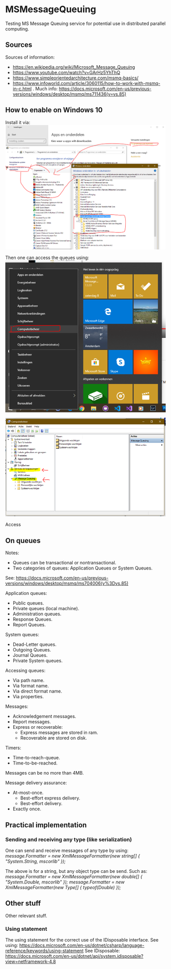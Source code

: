 # MSMessageQueuing
Testing MS Message Queuing service for potential use in distributed parallel computing.


## Sources
Sources of information:
* https://en.wikipedia.org/wiki/Microsoft_Message_Queuing
* https://www.youtube.com/watch?v=GArHz5YhThQ
* https://www.simpleorientedarchitecture.com/msmq-basics/
* https://www.infoworld.com/article/3060115/how-to-work-with-msmq-in-c.html
.
Much info: https://docs.microsoft.com/en-us/previous-versions/windows/desktop/msmq/ms711436(v=vs.85)


## How to enable on Windows 10
Install it via:
![Turn on MSMQ](Illustrations\TurnOnMSMQ.PNG)

Then one can access the queues using:
![Computer Management](Illustrations\ComputerManagement.PNG)

![Message Queuing](Illustrations\ComputerManagementMSMQ.PNG)

Access


## On queues
Notes:
* Queues can be transactional or nontransactional.
* Two categories of queues: Application Queues or System Queues.

See: https://docs.microsoft.com/en-us/previous-versions/windows/desktop/msmq/ms704006(v%3Dvs.85)

Application queues:
* Public queues.
* Private queues (local machine).
* Administration queues.
* Response Queues.
* Report Queues.

System queues:
* Dead-Letter queues.
* Outgoing Queues.
* Journal Queues.
* Private System queues.

Accessing queues:
* Via path name.
* Via format name.
* Via direct format name.
* Via properties.

Messages:
* Acknowledgement messages.
* Report messages.
* Express or recoverable:
  * Express messages are stored in ram.
  * Recoverable are stored on disk.

Timers:
* Time-to-reach-queue.
* Time-to-be-reached.

Messages can be no more than 4MB.

Message delivery assurance:
* At-most-once.
  * Best-effort express delivery.
  * Best-effort delivery.
* Exactly once.


## Practical implementation

### Sending and receiving any type (like serialization)
One can send and receive messages of any type by using:  
*message.Formatter = new XmlMessageFormatter(new string[] { "System.String, mscorlib" });*

The above is for a string, but any object type can be send. Such as:
*message.Formatter = new XmlMessageFormatter(new double[] { "System.Double, mscorlib" });*
*message.Formatter = new XmlMessageFormatter(new Type[] { typeof(Double) });*



## Other stuff
Other relevant stuff.


### Using statement
The using statement for the correct use of the IDisposable interface.
See using: https://docs.microsoft.com/en-us/dotnet/csharp/language-reference/keywords/using-statement
See IDisposable: https://docs.microsoft.com/en-us/dotnet/api/system.idisposable?view=netframework-4.8


